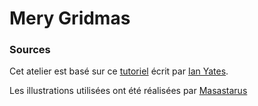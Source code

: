 # Mery Gridmas

### Sources

Cet atelier est basé sur ce [tutoriel](https://webdesign.tutsplus.com/tutorials/how-to-build-a-festive-advent-calendar-with-css-grid--cms-30070) écrit par [Ian Yates](https://tutsplus.com/authors/ian-yates).

Les illustrations utilisées ont été réalisées par [Masastarus](https://elements.envato.com/fr/user/masastarus)
